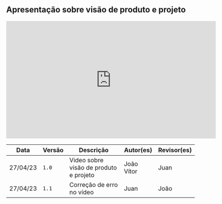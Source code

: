 ## Apresentação sobre visão de produto e projeto

<iframe width="560" height="315" src="https://www.youtube.com/embed/0jn-AWc_2kQ" title="YouTube video player" frameborder="0" allow="accelerometer; autoplay; clipboard-write; encrypted-media; gyroscope; picture-in-picture; web-share" allowfullscreen></iframe>

Data | Versão | Descrição | Autor(es) | Revisor(es)
---- | ------ | --------- | ----- | ---------
27/04/23 | `1.0` | Video sobre visão de produto e projeto | João Vítor | Juan
27/04/23 | `1.1` | Correção de erro no vídeo | Juan | João